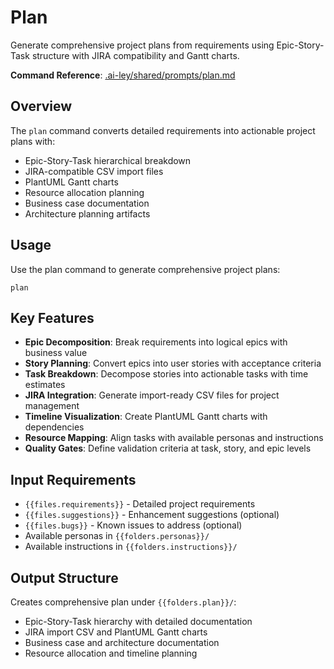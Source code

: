 # Plan

Generate comprehensive project plans from requirements using Epic-Story-Task structure with JIRA compatibility and Gantt charts.

**Command Reference**: [.ai-ley/shared/prompts/plan.md](../../.ai-ley/shared/prompts/plan.md)

## Overview

The `plan` command converts detailed requirements into actionable project plans with:

- Epic-Story-Task hierarchical breakdown
- JIRA-compatible CSV import files
- PlantUML Gantt charts
- Resource allocation planning
- Business case documentation
- Architecture planning artifacts

## Usage

Use the plan command to generate comprehensive project plans:

```
plan
```

## Key Features

- **Epic Decomposition**: Break requirements into logical epics with business value
- **Story Planning**: Convert epics into user stories with acceptance criteria
- **Task Breakdown**: Decompose stories into actionable tasks with time estimates
- **JIRA Integration**: Generate import-ready CSV files for project management
- **Timeline Visualization**: Create PlantUML Gantt charts with dependencies
- **Resource Mapping**: Align tasks with available personas and instructions
- **Quality Gates**: Define validation criteria at task, story, and epic levels

## Input Requirements

- `{{files.requirements}}` - Detailed project requirements
- `{{files.suggestions}}` - Enhancement suggestions (optional)
- `{{files.bugs}}` - Known issues to address (optional)
- Available personas in `{{folders.personas}}/`
- Available instructions in `{{folders.instructions}}/`

## Output Structure

Creates comprehensive plan under `{{folders.plan}}/`:

- Epic-Story-Task hierarchy with detailed documentation
- JIRA import CSV and PlantUML Gantt charts
- Business case and architecture documentation
- Resource allocation and timeline planning
